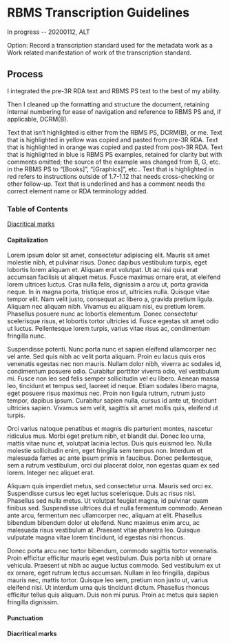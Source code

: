 <h1>RBMS Transcription Guidelines</h1>

In progress -- 20200112, ALT

Option: Record a transcription standard used for the metadata work as a Work related manifestation of work of the transcription standard.

## Process 

I integrated the pre-3R RDA text and RBMS PS text to the best of my ability.

Then I cleaned up the formatting and structure the document, retaining internal numbering for ease of navigation and reference to RBMS PS and, if applicable, DCRM(B).

Text that isn’t highlighted is either from the RBMS PS, DCRM(B), or me. Text that is highlighted in yellow was copied and pasted from pre-3R RDA. Text that is highlighted in orange was copied and pasted from post-3R RDA. Text that is highlighted in blue is RBMS PS examples, retained for clarity but with comments omitted; the source of the example was changed from B, G, etc. in the RBMS PS to “[Books]”, “[Graphics]”, etc.. Text that is highlighted in red refers to instructions outside of 1.7-1.12 that needs cross-checking or other follow-up. Text that is underlined and has a comment needs the correct element name or RDA terminology added. 

### Table of Contents

[Diacritical marks](#diacritical-marks)

#### Capitalization

Lorem ipsum dolor sit amet, consectetur adipiscing elit. Mauris sit amet molestie nibh, et pulvinar risus. Donec dapibus vestibulum turpis, eget lobortis lorem aliquam et. Aliquam erat volutpat. Ut ac nisi quis erat accumsan facilisis ut aliquet metus. Fusce maximus ornare erat, at eleifend lorem ultrices luctus. Cras nulla felis, dignissim a arcu ut, porta gravida neque. In in magna porta, tristique eros ut, ultricies nulla. Quisque vitae tempor elit. Nam velit justo, consequat ac libero a, gravida pretium ligula. Aliquam nec aliquam nibh. Vivamus eu aliquam nisi, eu pretium lorem. Phasellus posuere nunc ac lobortis elementum. Donec consectetur scelerisque risus, et lobortis tortor ultricies id. Fusce egestas sit amet odio ut luctus. Pellentesque lorem turpis, varius vitae risus ac, condimentum fringilla nunc.

Suspendisse potenti. Nunc porta nunc et sapien eleifend ullamcorper nec vel ante. Sed quis nibh ac velit porta aliquam. Proin eu lacus quis eros venenatis egestas nec non mauris. Nullam dolor nibh, viverra ac sodales id, condimentum posuere odio. Curabitur porttitor viverra odio, vel vestibulum mi. Fusce non leo sed felis semper sollicitudin vel eu libero. Aenean massa leo, tincidunt et tempus sed, laoreet id neque. Etiam sodales libero magna, eget posuere risus maximus nec. Proin non ligula rutrum, rutrum justo tempor, dapibus ipsum. Curabitur sapien nulla, cursus id ante ut, tincidunt ultricies sapien. Vivamus sem velit, sagittis sit amet mollis quis, eleifend ut turpis.

Orci varius natoque penatibus et magnis dis parturient montes, nascetur ridiculus mus. Morbi eget pretium nibh, et blandit dui. Donec leo urna, mattis vitae nunc et, volutpat lacinia lectus. Duis quis euismod leo. Nulla molestie sollicitudin enim, eget fringilla sem tempus non. Interdum et malesuada fames ac ante ipsum primis in faucibus. Donec pellentesque, sem a rutrum vestibulum, orci dui placerat dolor, non egestas quam ex sed lorem. Integer nec aliquet erat.

Aliquam quis imperdiet metus, sed consectetur urna. Mauris sed orci ex. Suspendisse cursus leo eget luctus scelerisque. Duis ac risus nisl. Phasellus sed nulla metus. Ut volutpat feugiat magna, id pulvinar quam finibus sed. Suspendisse ultrices dui et nulla fermentum commodo. Aenean ante arcu, fermentum nec ullamcorper nec, aliquam at elit. Phasellus bibendum bibendum dolor ut eleifend. Nunc maximus enim arcu, ac malesuada risus vestibulum at. Praesent vitae pharetra leo. Quisque vulputate magna vitae lorem tincidunt, id egestas nisi rhoncus.

Donec porta arcu nec tortor bibendum, commodo sagittis tortor venenatis. Proin efficitur efficitur mauris eget vestibulum. Duis porta nibh ut ornare vehicula. Praesent ut nibh ac augue luctus commodo. Sed vestibulum ex ut ex ornare, eget rutrum lectus accumsan. Nullam in leo fringilla, dapibus mauris nec, mattis tortor. Quisque leo sem, pretium non justo ut, varius eleifend nisi. Ut interdum urna quis tincidunt dictum. Phasellus rhoncus efficitur tellus quis aliquam. Duis non mi purus. Proin ac metus quis sapien fringilla dignissim.

#### Punctuation

#### Diacritical marks
